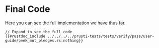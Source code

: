 # Final Code

Here you can see the full implementation we have thus far.

```rust,noplaypen
// Expand to see the full code
{{#rustdoc_include ../../../../prusti-tests/tests/verify/pass/user-guide/peek_mut_pledges.rs:nothing}}
```
